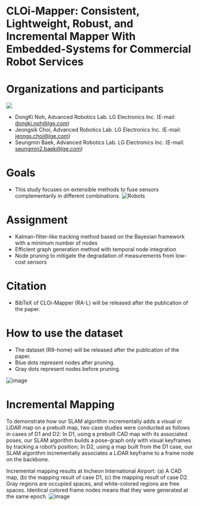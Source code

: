 # CLOi-Mapper: Consistent, Lightweight, Robust, and Incremental Mapper With Embedded-Systems for Commercial Robot Services

# Organizations and participants
 ![](https://www.lge.co.kr/lgekor/asset/company/images/about/ci_img03.jpg)
* DongKi Noh, Advanced Robotics Lab. LG Electronics Inc. (E-mail: dongki.noh@lge.com)
* Jeongsik Choi, Advanced Robotics Lab. LG Electronics Inc. (E-mail: jeongs.choi@lge.com)
* Seungmin Baek, Advanced Robotics Lab. LG Electronics Inc. (E-mail: seungmin2.baek@lge.com)

# Goals
* This study focuses on extensible methods to fuse sensors complementarily in different combinations.
![Robots](https://github.com/Multiplanet-Robot/CLOi-Mapper-Consistent-Lightweight-Robust-and-Incremental-Mapper-With-Embedded-Systems/assets/93900066/2d6f8d98-ce17-4046-8a20-f3963219590c)

# Assignment
* Kalman-filter-like tracking method based on the Bayesian framework with a minimum number of nodes
* Efficient graph generation method with temporal node integration
* Node pruning to mitigate the degradation of measurements from low-cost sensors

# Citation

* BibTeX of CLOi-Mapper (RA-L) will be released after the publication of the paper.

# How to use the dataset

* The dataset (R9-home) will be released after the publication of the paper.
* Blue dots represent nodes after pruning.
* Gray dots represent nodes before pruning.

![image](https://github.com/Multiplanet-Robot/CLOi-Mapper-Consistent-Lightweight-Robust-and-Incremental-Mapper-With-Embedded-Systems/assets/93900066/ca6cc753-71fb-4a94-a03c-6fcd6c70db2b)

# Incremental Mapping
To demonstrate how our SLAM algorithm incrementally adds a visual or LiDAR map on a prebuilt map, two case studies were
conducted as follows in cases of D1 and D2: In D1, using a prebuilt CAD map with its associated poses, our SLAM algorithm builds a pose-graph only with visual keyframes
by tracking a robot’s position; In D2, using a map built from the D1 case, our SLAM algorithm incrementally associates a LiDAR keyframe to a frame node
on the backbone.

Incremental mapping results at Incheon International Airport: (a) A CAD map, (b) the mapping result of case D1, (c) the
mapping result of case D2. Gray regions are occupied spaces, and white-colored regions are free
spaces. Identical colored frame nodes means that they were generated at the same epoch.
![image](https://github.com/Multiplanet-Robot/CLOi-Mapper-Consistent-Lightweight-Robust-and-Incremental-Mapper-With-Embedded-Systems/assets/93900066/00ecac5c-ee82-49a3-aafb-18656e9be439)


